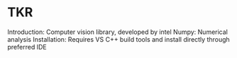 # TKR
Introduction: Computer vision library, developed by intel
Numpy: Numerical analysis
Installation: Requires VS C++ build tools and install directly through preferred IDE
